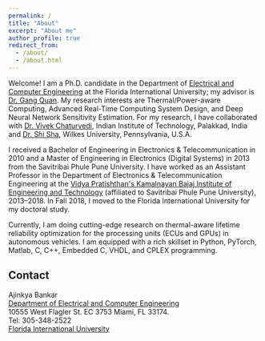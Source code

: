 ```yaml
---
permalink: /
title: "About"
excerpt: "About me"
author_profile: true
redirect_from: 
  - /about/
  - /about.html
---
```


Welcome! I am a Ph.D. candidate in the Department of [Electrical and Computer Engineering](https://ece.fiu.edu/) at the Florida International University; my advisor is [Dr. Gang Quan](http://web.eng.fiu.edu/gaquan/). My research interests are Thermal/Power-aware Computing, Advanced Real-Time Computing System Design, and Deep Neural Network Sensitivity Estimation. For my research, I have collaborated with [Dr. Vivek Chaturvedi](https://iitpkd.ac.in/people/vivek), Indian Institute of Technology, Palakkad, India and [Dr. Shi Sha](https://scholar.google.com/citations?user=stCFoCgAAAAJ&hl=en), Wilkes University, Pennsylvania, U.S.A.

I received a Bachelor of Engineering in Electronics & Telecommunication in 2010 and a Master of Engineering in Electronics (Digital Systems) in 2013 from the Savitribai Phule Pune University. I have worked as an Assistant Professor in the Department of Electronics & Telecommunication Engineering at the [Vidya Pratishthan's Kamalnayan Bajaj Institute of Engineering and Technology](https://www.vpkbiet.org/) (affiliated to Savitribai Phule Pune University), 2013–2018. In Fall 2018, I moved to the Florida International University for my doctoral study.

Currently, I am doing cutting-edge research on thermal-aware lifetime reliability optimization for the processing units (ECUs and GPUs) in autonomous vehicles. I am  equipped with a rich skillset in Python, PyTorch, Matlab, C, C++, Embedded C, VHDL, and CPLEX programming.  



Contact
------
Ajinkya Bankar  
[Department of Electrical and Computer Engineering](https://ece.fiu.edu/)  
10555 West Flagler St. EC 3753 
Miami, FL 33174.  
Tel: 305-348-2522    
[Florida International University](https://www.fiu.edu/)




